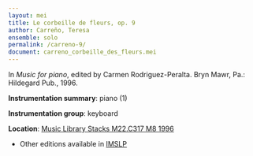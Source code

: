 ```yaml
---
layout: mei
title: Le corbeille de fleurs, op. 9
author: Carreño, Teresa
ensemble: solo
permalink: /carreno-9/
document: carreno_corbeille_des_fleurs.mei
---
```


In *Music for piano*, edited by Carmen  Rodriguez-Peralta. Bryn Mawr, Pa.: Hildegard Pub., 1996.

**Instrumentation summary**: piano (1)

**Instrumentation group**: keyboard

**Location**: <a href="https://tufts-primo.hosted.exlibrisgroup.com/permalink/f/bnf7qa/01TUN_ALMA21113580720003851" target="_blank">Music Library Stacks M22.C317 M8 1996</a>
- Other editions available in <a href="https://imslp.org/wiki/Corbeille_des_fleurs%2C_Op.9_(Carre%C3%B1o%2C_Teresa)" target="_blank">IMSLP</a>
